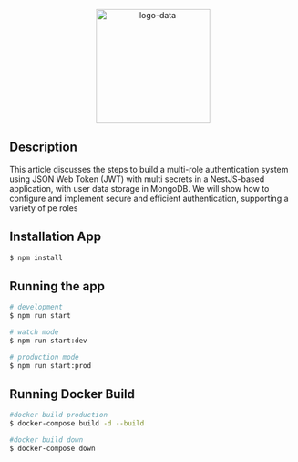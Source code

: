 <p align="center">
  <a href="http://nestjs.com/" target="blank">
  <img src="https://res.cloudinary.com/dcckysqnh/image/upload/v1716097077/Untitled_design_fj1ax8.png" width="200" alt="logo-data" />
  </a>
</p>

## Description
This article discusses the steps to build a multi-role authentication system using JSON Web Token (JWT) with multi secrets in a NestJS-based application, with user data storage in MongoDB. We will show how to configure and implement secure and efficient authentication, supporting a variety of pe roles

## Installation App

```bash
$ npm install
```

## Running the app

```bash
# development
$ npm run start

# watch mode
$ npm run start:dev

# production mode
$ npm run start:prod
```

## Running Docker Build
```bash
#docker build production
$ docker-compose build -d --build

#docker build down
$ docker-compose down
```